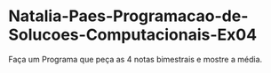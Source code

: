 # Natalia-Paes-Programacao-de-Solucoes-Computacionais-Ex04
Faça um Programa que peça as 4 notas bimestrais e mostre a média.
